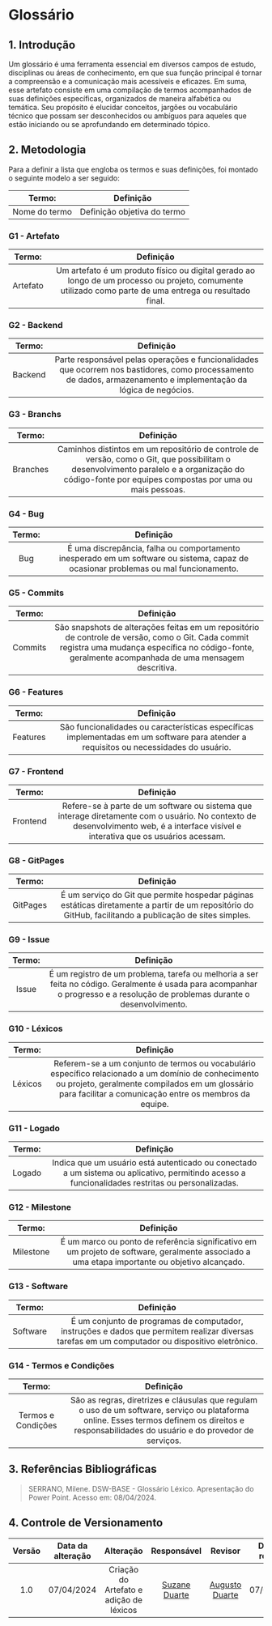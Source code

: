 # Glossário

## 1. Introdução

Um glossário é uma ferramenta essencial em diversos campos de estudo, disciplinas ou áreas de conhecimento, em que sua função principal é tornar a compreensão e a comunicação mais acessíveis e eficazes. Em suma, esse artefato consiste em uma compilação de termos acompanhados de suas definições específicas, organizados de maneira alfabética ou temática. Seu propósito é elucidar conceitos, jargões ou vocabulário técnico que possam ser desconhecidos ou ambíguos para aqueles que estão iniciando ou se aprofundando em determinado tópico.

## 2. Metodologia

Para a definir a lista que engloba os termos e suas definições, foi montado o seguinte modelo a ser seguido:

|    Termo:     |          Definição          |
| :-----------: | :-------------------------: |
| Nome do termo | Definição objetiva do termo |


### G1 - Artefato

|  Termo:  |                                                           Definição                                                            |
| :------: | :----------------------------------------------------------------------------------------------------------------------------: |
| Artefato | Um artefato é um produto físico ou digital gerado ao longo de um processo ou projeto, comumente utilizado como parte de uma entrega ou resultado final. |


### G2 - Backend

|  Termo:   |                                                                         Definição                                                                         |
| :-------: | :--------------------------------------------------------------------------------------------------------------------------------------------------------: |
| Backend   | Parte responsável pelas operações e funcionalidades que ocorrem nos bastidores, como processamento de dados, armazenamento e implementação da lógica de negócios.|

### G3 - Branchs

|  Termo:  |                                                                                              Definição                                                                                               |
| :------: | :--------------------------------------------------------------------------------------------------------------------------------------------------------------------------------------------------: |
| Branches | Caminhos distintos em um repositório de controle de versão, como o Git, que possibilitam o desenvolvimento paralelo e a organização do código-fonte por equipes compostas por uma ou mais pessoas. |

### G4 - Bug

| Termo: |                                                      Definição                                                       |
| :----: | :------------------------------------------------------------------------------------------------------------------: |
|  Bug   | É uma discrepância, falha ou comportamento inesperado em um software ou sistema, capaz de ocasionar problemas ou mal funcionamento.|

### G5 - Commits

| Termo:  |                                                                Definição                                                                 |
| :-----: | :--------------------------------------------------------------------------------------------------------------------------------------: |
| Commits | São snapshots de alterações feitas em um repositório de controle de versão, como o Git. Cada commit registra uma mudança específica no código-fonte, geralmente acompanhada de uma mensagem descritiva. |

### G6 - Features

|  Termo:   |                                                                 Definição                                                                 |
| :-------: | :--------------------------------------------------------------------------------------------------------------------------------------: |
| Features  | São funcionalidades ou características específicas implementadas em um software para atender a requisitos ou necessidades do usuário.|

### G7 - Frontend

|  Termo:   |                                                                             Definição                                                                             |
| :-------: | :----------------------------------------------------------------------------------------------------------------------------------------------------------------: |
| Frontend  | Refere-se à parte de um software ou sistema que interage diretamente com o usuário. No contexto de desenvolvimento web, é a interface visível e interativa que os usuários acessam. |

### G8 - GitPages

|  Termo:  |                                                                                   Definição                                                                                    |
| :------: | :----------------------------------------------------------------------------------------------------------------------------------------------------------------------------: |
| GitPages | É um serviço do Git que permite hospedar páginas estáticas diretamente a partir de um repositório do GitHub, facilitando a publicação de sites simples. |

### G9 - Issue

| Termo: |                                                                             Definição                                                                              |
| :----: | :----------------------------------------------------------------------------------------------------------------------------------------------------------------: |
| Issue  | É um registro de um problema, tarefa ou melhoria a ser feita no código. Geralmente é usada para acompanhar o progresso e a resolução de problemas durante o desenvolvimento.|

### G10 - Léxicos

| Termo:  |                                                                                Definição                                                                                |
| :-----: | :---------------------------------------------------------------------------------------------------------------------------------------------------------------------: |
| Léxicos | Referem-se a um conjunto de termos ou vocabulário específico relacionado a um domínio de conhecimento ou projeto, geralmente compilados em um glossário para facilitar a comunicação entre os membros da equipe. |

### G11 - Logado

|  Termo:   |                                                                             Definição                                                                             |
| :-------: | :----------------------------------------------------------------------------------------------------------------------------------------------------------------: |
| Logado    | Indica que um usuário está autenticado ou conectado a um sistema ou aplicativo, permitindo acesso a funcionalidades restritas ou personalizadas. |


### G12 - Milestone

|  Termo:   |                                                                      Definição                                                                       |
| :-------: | :--------------------------------------------------------------------------------------------------------------------------------------------------: |
| Milestone | É um marco ou ponto de referência significativo em um projeto de software, geralmente associado a uma etapa importante ou objetivo alcançado. |

### G13 - Software

|  Termo:  |                                                                                    Definição                                                                                     |
| :------: | :------------------------------------------------------------------------------------------------------------------------------------------------------------------------------: |
| Software |É um conjunto de programas de computador, instruções e dados que permitem realizar diversas tarefas em um computador ou dispositivo eletrônico.|


### G14 - Termos e Condições

|       Termo:       |                                                                            Definição                                                                            |
| :----------------: | :-------------------------------------------------------------------------------------------------------------------------------------------------------------: |
| Termos e Condições | São as regras, diretrizes e cláusulas que regulam o uso de um software, serviço ou plataforma online. Esses termos definem os direitos e responsabilidades do usuário e do provedor de serviços.|

## 3. Referências Bibliográficas

> SERRANO, Milene. DSW-BASE - Glossário Léxico. Apresentação do Power Point. Acesso em: 08/04/2024. 

## 4. Controle de Versionamento 

| Versão | Data da alteração |            Alteração             |                       Responsável                       |                         Revisor                         | Data de revisão |
| :----: | :---------------: | :------------------------------: | :-----------------------------------------------------: | :-----------------------------------------------------: | :-------------: |
|  1.0   |    07/04/2024     |       Criação do Artefato e adição de léxicos       |    [Suzane Duarte](https://github.com/suzaneduarte)     |      [Augusto Duarte](https://github.com/Augcamp)       |   07/04/2024    |

